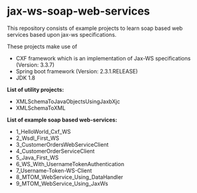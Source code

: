 # jax-ws-soap-web-services
This repository consists of example projects to learn soap based web services based upon jax-ws specifications. 

These projects make use of 
- CXF framework which is an implementation of Jax-WS specifications (Version: 3.3.7)
- Spring boot framework (Version: 2.3.1.RELEASE) 
- JDK 1.8

<b>List of utility projects:</b>

- XMLSchemaToJavaObjectsUsingJaxbXjc
- XMLSchemaToXML

<b>List of example soap based web-services:</b>

- 1_HelloWorld_Cxf_WS
- 2_Wsdl_First_WS
- 3_CustomerOrdersWebServiceClient
- 4_CustomerOrderServiceClient
- 5_Java_First_WS
- 6_WS_With_UsernameTokenAuthentication
- 7_Username-Token-WS-Client
- 8_MTOM_WebService_Using_DataHandler
- 9_MTOM_WebService_Using_JaxWs
